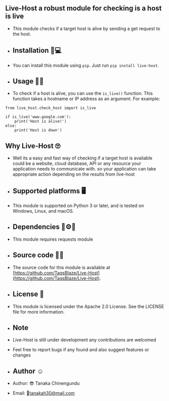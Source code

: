 ## Live-Host a robust module for checking is a host is live

- This module checks if a target host is alive by sending a get request to the host.

- ## Installation 🔌💻
- You can install this module using `pip`. Just run `pip install live-host`.

- ## Usage 👨‍💻
- To check if a host is alive, you can use the `is_live()` function. This function takes a hostname or IP address as an argument. For example:

```
from live_host.check_host import is_live

if is_live('www.google.com'):
	print('Host is alive!')
else:
	print('Host is down')
```
## Why Live-Host 🙄
- Well its a easy and fast way of checking if a target host is available
could be a website, cloud database, API or any resource your application 
needs to communicate with. so your application can take appropriate
action depending on the results from live-host

- ## Supported platforms 🖥️
- This module is supported on Python 3 or later, and is tested on Windows, Linux, and macOS.

- ## Dependencies 🔧⚙️🔗
- This module requires requests module

- ## Source code 📃📑
- The source code for this module is available at [https://github.com/TaqsBlaze/Live-Host](https://github.com/TaqsBlaze/Live-Host).

- ## License 📃
- This module is licensed under the Apache 2.0 License. See the LICENSE file for more information.

- ## Note
- Live-Host is still under development any contributions are welcomed
- Feel free to report bugs if any found and also suggest features or changes

- ## Author ☺️
- Author: 😎 Tanaka Chinengundu
- Email: 📨tanakah30@mail.com